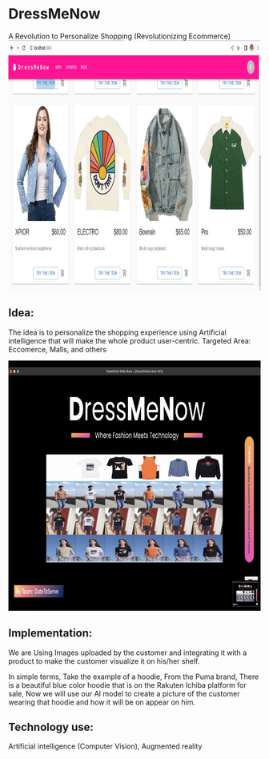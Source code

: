 # DressMeNow
A Revolution to Personalize Shopping (Revolutionizing Ecommerce) 
</br>
<img src="https://github.com/mramanindia/DressMeNow/blob/main/viber_image_2023-09-09_11-56-27.jpg" alt="DressMeNow" width="900" height="500">
## Idea: 
The idea is to personalize the shopping experience using Artificial intelligence that will make the whole product user-centric.
Targeted Area: Eccomerce, Malls, and others

<img src= "https://github.com/mramanindia/DressMeNow/blob/main/Screenshot%202023-09-09%20at%2011.58.17%20AM.png" alt="DressMeNow" width="900" height="500">

## Implementation: 
We are Using Images uploaded by the customer and integrating it with a product to make the customer visualize it on his/her shelf.

In simple terms, Take the example of a hoodie, From the Puma brand, There is a beautiful blue color hoodie that is on the Rakuten Ichiba platform for sale, Now we will use our AI model to create a picture of the customer wearing that hoodie and how it will be on appear on him.

## Technology use:
Artificial intelligence (Computer Vision), Augmented reality
